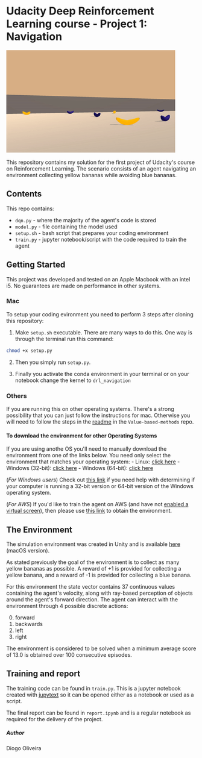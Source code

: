 # Udacity Deep Reinforcement Learning course - Project 1: Navigation

![agent](images/agent.gif)

This repository contains my solution for the first project of Udacity's course on Reinforcement Learning. The scenario consists of an agent navigating an environment collecting yellow bananas while avoiding blue bananas.

## Contents
This repo contains:
* `dqn.py` - where the majority of the agent's code is stored
* `model.py` - file containing the model used
* `setup.sh` - bash script that prepares your coding environment
* `train.py` - jupyter notebook/script with the code required to train the agent
## Getting Started

This project was developed and tested on an Apple Macbook with an intel i5. No guarantees are made on performance in other systems. 

### Mac

To setup your coding evironment you need to perform 3 steps after cloning this repository:

1. Make `setup.sh` executable. There are many ways to do this. One way is through the terminal run this command:

```bash
chmod +x setup.py
```

2. Then you simply run `setup.py`.

3. Finally you activate the conda environment in your terminal or on your notebook change the kernel to `drl_navigation`
### Others

If you are running this on other operating systems. There's a strong possibility that you can just follow the instructions for mac. Otherwise you will need to follow the steps in the [readme](Value-based-methods/README.md) in the `Value-based-methods` repo.

#### To download the environment for other Operating Systems
If you are using anothe OS you'll need to manually download the environment from one of the links below.  You need only select the environment that matches your operating system:
    - Linux: [click here](https://s3-us-west-1.amazonaws.com/udacity-drlnd/P1/Banana/Banana_Linux.zip)
    - Windows (32-bit): [click here](https://s3-us-west-1.amazonaws.com/udacity-drlnd/P1/Banana/Banana_Windows_x86.zip)
    - Windows (64-bit): [click here](https://s3-us-west-1.amazonaws.com/udacity-drlnd/P1/Banana/Banana_Windows_x86_64.zip)

(_For Windows users_) Check out [this link](https://support.microsoft.com/en-us/help/827218/how-to-determine-whether-a-computer-is-running-a-32-bit-version-or-64) if you need help with determining if your computer is running a 32-bit version or 64-bit version of the Windows operating system.

(_For AWS_) If you'd like to train the agent on AWS (and have not [enabled a virtual screen](https://github.com/Unity-Technologies/ml-agents/blob/master/docs/Training-on-Amazon-Web-Service.md)), then please use [this link](https://s3-us-west-1.amazonaws.com/udacity-drlnd/P1/Banana/Banana_Linux_NoVis.zip) to obtain the environment.

## The Environment

The simulation environment was created in Unity and is available [here](https://github.com/Taxuspt/udacity_reinforcement_learning_navigation/blob/master/Banana.app) (macOS version).

As stated previously the goal of the environment is to collect as many yellow bananas as possible. A reward of +1 is provided for collecting a yellow banana, and a reward of -1 is provided for collecting a blue banana.

For this environment the state vector contains 37 continuous values containing the agent's velocity, along with ray-based perception of objects around the agent's forward direction. The agent can interact with the environment through 4 possible discrete actions: 

0. forward
1. backwards
2. left
3. right 

The environment is considered to be solved when a minimum average score of 13.0 is obtained over 100 consecutive episodes.

## Training and report

The training code can be found in `train.py`. This is a jupyter notebook created with [jupytext](https://github.com/mwouts/jupytext#:~:text=Jupytext%20is%20a%20plugin%20for,Scripts%20in%20many%20languages.) so it can be opened either as a notebook or used as a script. 

The final report can be found in `report.ipynb` and is a regular notebook as required for the delivery of the project.


##### Author

Diogo Oliveira